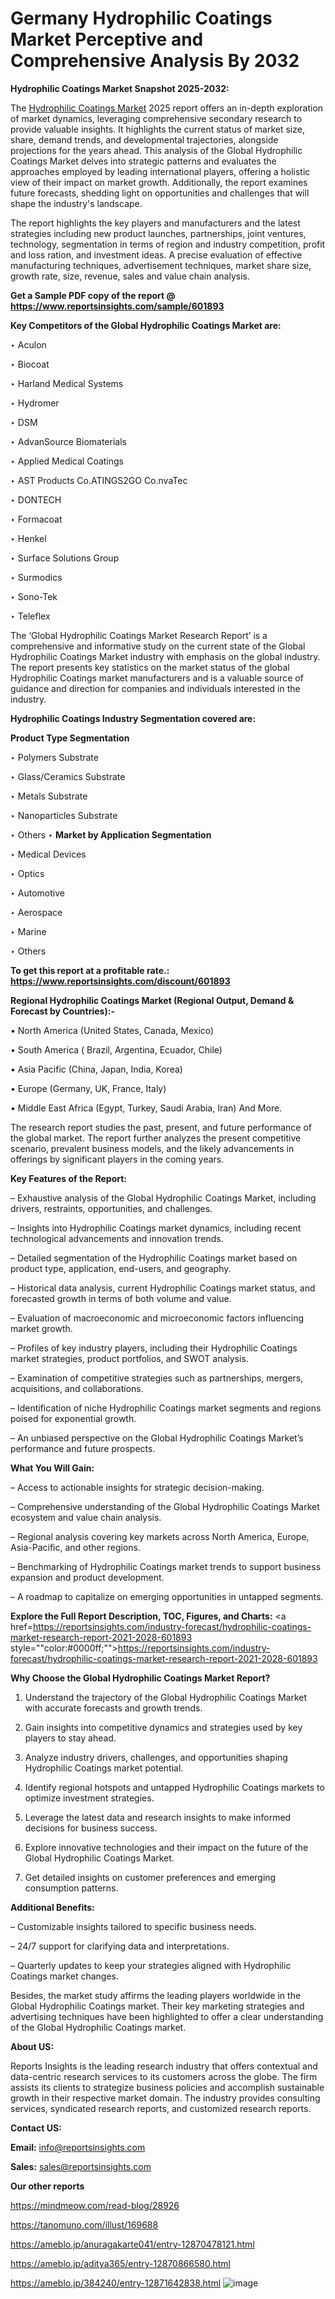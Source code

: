 # Germany Hydrophilic Coatings Market Perceptive and Comprehensive Analysis By 2032

<strong>Hydrophilic Coatings Market Snapshot 2025-2032:</strong>

The <a href=https://www.reportsinsights.com/sample/601893>Hydrophilic Coatings Market</a> 2025 report offers an in-depth exploration of market dynamics, leveraging comprehensive secondary research to provide valuable insights. It highlights the current status of market size, share, demand trends, and developmental trajectories, alongside projections for the years ahead. This analysis of the Global Hydrophilic Coatings Market delves into strategic patterns and evaluates the approaches employed by leading international players, offering a holistic view of their impact on market growth. Additionally, the report examines future forecasts, shedding light on opportunities and challenges that will shape the industry's landscape.

The report highlights the key players and manufacturers and the latest strategies including new product launches, partnerships, joint ventures, technology, segmentation in terms of region and industry competition, profit and loss ration, and investment ideas. A precise evaluation of effective manufacturing techniques, advertisement techniques, market share size, growth rate, size, revenue, sales and value chain analysis.

<strong>Get a Sample PDF copy of the report @ <a href=https://www.reportsinsights.com/sample/601893 style=color:#0000ff;>https://www.reportsinsights.com/sample/601893</a></strong>

<strong>Key Competitors of the Global Hydrophilic Coatings Market are:</strong>

‣ Aculon

‣ Biocoat

‣ Harland Medical Systems

‣ Hydromer

‣ DSM

‣ AdvanSource Biomaterials

‣ Applied Medical Coatings

‣ AST Products
 Co.ATINGS2GO
 Co.nvaTec

‣ DONTECH

‣ Formacoat

‣ Henkel

‣ Surface Solutions Group

‣ Surmodics

‣ Sono-Tek

‣ Teleflex

The ‘Global Hydrophilic Coatings Market Research Report’ is a comprehensive and informative study on the current state of the Global Hydrophilic Coatings Market industry with emphasis on the global industry. The report presents key statistics on the market status of the global Hydrophilic Coatings market manufacturers and is a valuable source of guidance and direction for companies and individuals interested in the industry.

<strong>Hydrophilic Coatings Industry Segmentation covered are:</strong>

<strong>Product Type Segmentation</strong>

‣ Polymers Substrate

‣ Glass/Ceramics Substrate

‣ Metals Substrate

‣ Nanoparticles Substrate

‣ Others
‣ 
<strong>Market by Application Segmentation</strong>

‣ Medical Devices

‣ Optics

‣ Automotive

‣ Aerospace

‣ Marine

‣ Others

<strong>To get this report at a profitable rate.: <a href=https://www.reportsinsights.com/discount/601893 style=color:#0000ff;>https://www.reportsinsights.com/discount/601893</a></strong>

<strong>Regional Hydrophilic Coatings Market (Regional Output, Demand &amp; Forecast by Countries):-</strong>

• North America (United States, Canada, Mexico)

• South America ( Brazil, Argentina, Ecuador, Chile)

• Asia Pacific (China, Japan, India, Korea)

• Europe (Germany, UK, France, Italy)

• Middle East Africa (Egypt, Turkey, Saudi Arabia, Iran) And More.

The research report studies the past, present, and future performance of the global market. The report further analyzes the present competitive scenario, prevalent business models, and the likely advancements in offerings by significant players in the coming years.

<strong>Key Features of the Report:</strong>

– Exhaustive analysis of the Global Hydrophilic Coatings Market, including drivers, restraints, opportunities, and challenges.

– Insights into Hydrophilic Coatings market dynamics, including recent technological advancements and innovation trends.

– Detailed segmentation of the Hydrophilic Coatings market based on product type, application, end-users, and geography.

– Historical data analysis, current Hydrophilic Coatings market status, and forecasted growth in terms of both volume and value.

– Evaluation of macroeconomic and microeconomic factors influencing market growth.

– Profiles of key industry players, including their Hydrophilic Coatings market strategies, product portfolios, and SWOT analysis.

– Examination of competitive strategies such as partnerships, mergers, acquisitions, and collaborations.

– Identification of niche Hydrophilic Coatings market segments and regions poised for exponential growth.

– An unbiased perspective on the Global Hydrophilic Coatings Market’s performance and future prospects.

<strong>What You Will Gain:</strong>

– Access to actionable insights for strategic decision-making.

– Comprehensive understanding of the Global Hydrophilic Coatings Market ecosystem and value chain analysis.

– Regional analysis covering key markets across North America, Europe, Asia-Pacific, and other regions.

– Benchmarking of Hydrophilic Coatings market trends to support business expansion and product development.

– A roadmap to capitalize on emerging opportunities in untapped segments.

<strong>Explore the Full Report Description, TOC, Figures, and Charts:</strong>
<a href=https://reportsinsights.com/industry-forecast/hydrophilic-coatings-market-research-report-2021-2028-601893 style=""color:#0000ff;"">https://reportsinsights.com/industry-forecast/hydrophilic-coatings-market-research-report-2021-2028-601893</a>

<strong>Why Choose the Global Hydrophilic Coatings Market Report?</strong>

1. Understand the trajectory of the Global Hydrophilic Coatings Market with accurate forecasts and growth trends.

2. Gain insights into competitive dynamics and strategies used by key players to stay ahead.

3. Analyze industry drivers, challenges, and opportunities shaping Hydrophilic Coatings market potential.

4. Identify regional hotspots and untapped Hydrophilic Coatings markets to optimize investment strategies.

5. Leverage the latest data and research insights to make informed decisions for business success.

6. Explore innovative technologies and their impact on the future of the Global Hydrophilic Coatings Market.

7. Get detailed insights on customer preferences and emerging consumption patterns.

<strong>Additional Benefits:</strong>

– Customizable insights tailored to specific business needs.

– 24/7 support for clarifying data and interpretations.

– Quarterly updates to keep your strategies aligned with Hydrophilic Coatings market changes.

Besides, the market study affirms the leading players worldwide in the Global Hydrophilic Coatings market. Their key marketing strategies and advertising techniques have been highlighted to offer a clear understanding of the Global Hydrophilic Coatings market.

<strong><strong>About US</strong>:</strong>

Reports Insights is the leading research industry that offers contextual and data-centric research services to its customers across the globe. The firm assists its clients to strategize business policies and accomplish sustainable growth in their respective market domain. The industry provides consulting services, syndicated research reports, and customized research reports.

<strong>Contact US:</strong>

<p class=><b>Email:</b> <a href=mailto:info@reportsinsights.com>info@reportsinsights.com</a></p>
<p class=><b>Sales:</b> <a href=mailto:sales@reportsinsights.com>sales@reportsinsights.com</a></p>

<strong>Our other reports</strong>

<a href=https://mindmeow.com/read-blog/28926>https://mindmeow.com/read-blog/28926</a>

<a href=https://tanomuno.com/illust/169688>https://tanomuno.com/illust/169688</a>

<a href=https://ameblo.jp/anuragakarte041/entry-12870478121.html>https://ameblo.jp/anuragakarte041/entry-12870478121.html</a>

<a href=https://ameblo.jp/aditya365/entry-12870866580.html>https://ameblo.jp/aditya365/entry-12870866580.html</a>

<a href=https://ameblo.jp/384240/entry-12871642838.html>https://ameblo.jp/384240/entry-12871642838.html</a>
![image](https://github.com/user-attachments/assets/332f9513-448c-4275-9111-d0e0ccd25854)
